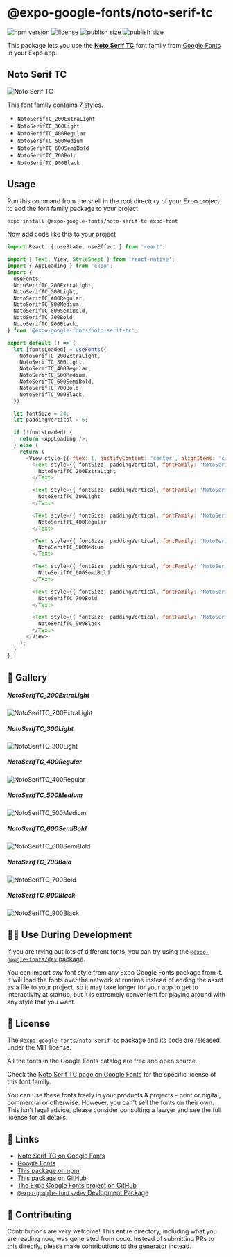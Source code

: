 # @expo-google-fonts/noto-serif-tc

![npm version](https://flat.badgen.net/npm/v/@expo-google-fonts/noto-serif-tc)
![license](https://flat.badgen.net/github/license/expo/google-fonts)
![publish size](https://flat.badgen.net/packagephobia/install/@expo-google-fonts/noto-serif-tc)
![publish size](https://flat.badgen.net/packagephobia/publish/@expo-google-fonts/noto-serif-tc)

This package lets you use the [**Noto Serif TC**](https://fonts.google.com/specimen/Noto+Serif+TC) font family from [Google Fonts](https://fonts.google.com/) in your Expo app.

## Noto Serif TC

![Noto Serif TC](./font-family.png)

This font family contains [7 styles](#-gallery).

- `NotoSerifTC_200ExtraLight`
- `NotoSerifTC_300Light`
- `NotoSerifTC_400Regular`
- `NotoSerifTC_500Medium`
- `NotoSerifTC_600SemiBold`
- `NotoSerifTC_700Bold`
- `NotoSerifTC_900Black`

## Usage

Run this command from the shell in the root directory of your Expo project to add the font family package to your project
```sh
expo install @expo-google-fonts/noto-serif-tc expo-font
```

Now add code like this to your project
```js
import React, { useState, useEffect } from 'react';

import { Text, View, StyleSheet } from 'react-native';
import { AppLoading } from 'expo';
import {
  useFonts,
  NotoSerifTC_200ExtraLight,
  NotoSerifTC_300Light,
  NotoSerifTC_400Regular,
  NotoSerifTC_500Medium,
  NotoSerifTC_600SemiBold,
  NotoSerifTC_700Bold,
  NotoSerifTC_900Black,
} from '@expo-google-fonts/noto-serif-tc';

export default () => {
  let [fontsLoaded] = useFonts({
    NotoSerifTC_200ExtraLight,
    NotoSerifTC_300Light,
    NotoSerifTC_400Regular,
    NotoSerifTC_500Medium,
    NotoSerifTC_600SemiBold,
    NotoSerifTC_700Bold,
    NotoSerifTC_900Black,
  });

  let fontSize = 24;
  let paddingVertical = 6;

  if (!fontsLoaded) {
    return <AppLoading />;
  } else {
    return (
      <View style={{ flex: 1, justifyContent: 'center', alignItems: 'center' }}>
        <Text style={{ fontSize, paddingVertical, fontFamily: 'NotoSerifTC_200ExtraLight' }}>
          NotoSerifTC_200ExtraLight
        </Text>

        <Text style={{ fontSize, paddingVertical, fontFamily: 'NotoSerifTC_300Light' }}>
          NotoSerifTC_300Light
        </Text>

        <Text style={{ fontSize, paddingVertical, fontFamily: 'NotoSerifTC_400Regular' }}>
          NotoSerifTC_400Regular
        </Text>

        <Text style={{ fontSize, paddingVertical, fontFamily: 'NotoSerifTC_500Medium' }}>
          NotoSerifTC_500Medium
        </Text>

        <Text style={{ fontSize, paddingVertical, fontFamily: 'NotoSerifTC_600SemiBold' }}>
          NotoSerifTC_600SemiBold
        </Text>

        <Text style={{ fontSize, paddingVertical, fontFamily: 'NotoSerifTC_700Bold' }}>
          NotoSerifTC_700Bold
        </Text>

        <Text style={{ fontSize, paddingVertical, fontFamily: 'NotoSerifTC_900Black' }}>
          NotoSerifTC_900Black
        </Text>
      </View>
    );
  }
};

```

## 🔡 Gallery

##### NotoSerifTC_200ExtraLight
![NotoSerifTC_200ExtraLight](./NotoSerifTC_200ExtraLight.ttf.png)

##### NotoSerifTC_300Light
![NotoSerifTC_300Light](./NotoSerifTC_300Light.ttf.png)

##### NotoSerifTC_400Regular
![NotoSerifTC_400Regular](./NotoSerifTC_400Regular.ttf.png)

##### NotoSerifTC_500Medium
![NotoSerifTC_500Medium](./NotoSerifTC_500Medium.ttf.png)

##### NotoSerifTC_600SemiBold
![NotoSerifTC_600SemiBold](./NotoSerifTC_600SemiBold.ttf.png)

##### NotoSerifTC_700Bold
![NotoSerifTC_700Bold](./NotoSerifTC_700Bold.ttf.png)

##### NotoSerifTC_900Black
![NotoSerifTC_900Black](./NotoSerifTC_900Black.ttf.png)


## 👩‍💻 Use During Development

If you are trying out lots of different fonts, you can try using the [`@expo-google-fonts/dev` package](https://github.com/expo/google-fonts/tree/master/font-packages/dev#readme).

You can import *any* font style from any Expo Google Fonts package from it. It will load the fonts
over the network at runtime instead of adding the asset as a file to your project, so it may take longer
for your app to get to interactivity at startup, but it is extremely convenient
for playing around with any style that you want.

## 📖 License

The `@expo-google-fonts/noto-serif-tc` package and its code are released under the MIT license.

All the fonts in the Google Fonts catalog are free and open source.

Check the [Noto Serif TC page on Google Fonts](https://fonts.google.com/specimen/Noto+Serif+TC) for the specific license of this font family.

You can use these fonts freely in your products & projects - print or digital, commercial or otherwise. However, you can't sell the fonts on their own. This isn't legal advice, please consider consulting a lawyer and see the full license for all details.

## 🔗 Links

- [Noto Serif TC on Google Fonts](https://fonts.google.com/specimen/Noto+Serif+TC)
- [Google Fonts](https://fonts.google.com/)
- [This package on npm](https://www.npmjs.com/package/@expo-google-fonts/noto-serif-tc)
- [This package on GitHub](https://github.com/expo/google-fonts/tree/master/font-packages/noto-serif-tc)
- [The Expo Google Fonts project on GitHub](https://github.com/expo/google-fonts)
- [`@expo-google-fonts/dev` Devlopment Package](https://github.com/expo/google-fonts/tree/master/font-packages/dev)

## 🤝 Contributing

Contributions are very welcome! This entire directory, including what you are reading now, was generated from code. Instead of submitting PRs to this directly, please make contributions to [the generator](https://github.com/expo/google-fonts/tree/master/packages/generator) instead.
